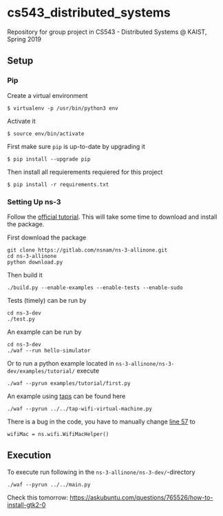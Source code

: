 # cs543_distributed_systems
Repository for group project in CS543 - Distributed Systems @ KAIST, Spring 2019


## Setup
### Pip
Create a virtual environment
```
$ virtualenv -p /usr/bin/python3 env
```
Activate it
```
$ source env/bin/activate
```
First make sure `pip` is up-to-date by upgrading it
```
$ pip install --upgrade pip
```
Then install all requierements requiered for this project
```
$ pip install -r requirements.txt
```

### Setting Up ns-3
Follow the [official tutorial](https://www.nsnam.org/docs/tutorial/singlehtml/index.html#downloading-ns-3-using-git).
This will take some time to download and install the package.

First download the package
```
git clone https://gitlab.com/nsnam/ns-3-allinone.git
cd ns-3-allinone
python download.py
```
Then build it
```
./build.py --enable-examples --enable-tests --enable-sudo
```
Tests (timely) can be run by
```
cd ns-3-dev
./test.py
```
An example can be run by
```
cd ns-3-dev
./waf --run hello-simulator
```
Or to run a python example located in `ns-3-allinone/ns-3-dev/examples/tutorial/` execute
```
./waf --pyrun examples/tutorial/first.py
```
An example using [taps](https://www.nsnam.org/wiki/HOWTO_make_ns-3_interact_with_the_real_world) can be found here
```
./waf --pyrun ../../tap-wifi-virtual-machine.py
```
There is a bug in the code, you have to manually change [line 57](https://www.nsnam.org/doxygen/tap-wifi-virtual-machine_8py_source.html#l00057) to
```
wifiMac = ns.wifi.WifiMacHelper()
```
## Execution
To execute run following in the `ns-3-allinone/ns-3-dev/`-directory
```
./waf --pyrun ../../main.py
```


Check this tomorrow:
https://askubuntu.com/questions/765526/how-to-install-gtk2-0
